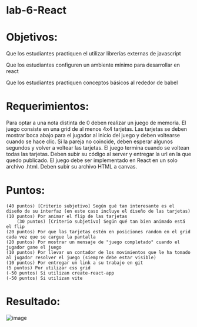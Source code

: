 # lab-6-React

# Objetivos:

Que los estudiantes practiquen el utilizar librerías externas de javascript

Que los estudiantes configuren un ambiente mínimo para desarrollar en react

Que los estudiantes practiquen conceptos básicos al rededor de babel

# Requerimientos:

Para optar a una nota distinta de 0 deben realizar un juego de memoria. El juego consiste en una grid de al menos 4x4 tarjetas. Las tarjetas se deben mostrar boca abajo para el jugador al inicio del juego y deben voltearse cuando se hace clic. Si la pareja no coincide, deben esperar algunos segundos y volver a voltear las tarjetas. El juego termina cuando se voltean todas las tarjetas. Deben subir su código al server y entregar la url en la que quedo publicado. El juego debe ser implementado en React en un solo archivo .html. Deben subir su archivo HTML a canvas.

# Puntos:

    (40 puntos) [Criterio subjetivo] Según qué tan interesante es el diseño de su interfaz (en este caso incluye el diseño de las tarjetas)
    (10 puntos) Por animar el flip de las tarjetas 
        (30 puntos) [Criterio subjetivo] Según qué tan bien animado está el flip
    (20 puntos) Por que las tarjetas estén en posiciones random en el grid cada vez que se cargue la pantalla
    (20 puntos) Por mostrar un mensaje de "juego completado" cuando el jugador gane el juego
    (10 puntos) Por llevar un contador de los movimientos que le ha tomado al jugador resolver el juego (siempre debe estar visible)
    (10 puntos) Por entregar un link a su trabajo en git
    (5 puntos) Por utilizar css grid
    (-50 puntos) Si utilizan create-react-app
    (-50 puntos) Si utilizan vite

# Resultado: 

![image](https://github.com/user-attachments/assets/175847b0-8a5c-4909-a3ed-ec0d02bdc7f1)
